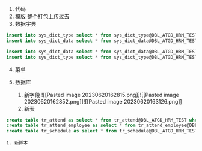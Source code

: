 1. 代码
2. 模版
	整个打包上传过去
3. 数据字典
```sql
insert into sys_dict_type select * from sys_dict_type@DBL_ATGD_HRM_TEST where dict_type in('NO_ABNORMAL_ATTENDANCE_EMAIL','EMPLOYEE_STATUS','FAMILY_RELATIONS','PAY_SLIP_COMPANY_CONTRIBUTION');
insert into sys_dict_data select * from sys_dict_data@DBL_ATGD_HRM_TEST where dict_type in('NO_ABNORMAL_ATTENDANCE_EMAIL','EMPLOYEE_STATUS','FAMILY_RELATIONS','PAY_SLIP_COMPANY_CONTRIBUTION');

insert into sys_dict_data select * from sys_dict_data@DBL_ATGD_HRM_TEST where dict_type in('EE_GROUP_SORT');
insert into sys_dict_type select * from sys_dict_type@DBL_ATGD_HRM_TEST where dict_type in('EE_GROUP_SORT');
```
4. 菜单

5. 数据库
	1. 新字段
	![[Pasted image 20230620162815.png]]![[Pasted image 20230620162852.png]]![[Pasted image 20230620163126.png]]
	3. 新表
```sql
create table tr_attend as select * from tr_attend@DBL_ATGD_HRM_TEST where 1=2;
create table tr_attend_employee as select * from tr_attend_employee@DBL_ATGD_HRM_TEST where 1=2;
create table tr_schedule as select * from tr_schedule@DBL_ATGD_HRM_TEST where 1=2;
```
	1. 新脚本

